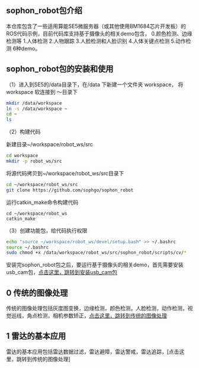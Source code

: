 ## sophon_robot包介绍
本仓库包含了一些适用算能SE5微服务器（或其他使用BM1684芯片开发板）的ROS代码示例，目前代码库支持基于摄像头的相关demo包含， 
0.颜色检测、边缘检测等 1.人体检测 2.人物跟踪 3.人脸检测和人脸识别 4.人体关键点检测 5.动作检测 6种demo。

## sophon_robot包的安装和使用

（1）进入到SE5的/data目录下，在/data 下新建一个文件夹 workspace， 将workspace 软连接到 ～目录下

```bash
mkdir /data/workspace
ln -s /data/workspace ~
cd ~
ls
```

（2）构建代码

新建目录~/workspace/robot_ws/src

```bash
cd workspace
mkdir -p robot_ws/src
```

将源代码拷贝到~/workspace/robot_ws/src目录下

```bash
cd ~/workspace/robot_ws/src
git clone https://github.com/sophgo/sophon_robot
```


运行catkin_make命令构建代码

```
cd ~/workspace/robot_ws
catkin_make
```

（3）创建功能包，给代码执行权限

```bash
echo "source ~/workspace/robot_ws/devel/setup.bash" >> ~/.bashrc
source ~/.bashrc
sudo chmod +x /data/workspace/robot_ws/src/sophon_robot/scripts/cv/*
```
安装完sophon_robot包之后，要运行基于摄像头的相关demo，首先需要安装usb_cam包，[点击这里，跳转到安装usb_cam包](https://github.com/sophgo/sophon_robot/tree/main/scripts/cv#readme)

## 0 传统的图像处理
传统的图像处理包括灰度图变换，边缘检测，颜色检测，人脸检测，动作检测，视觉巡线，角点检测，相机参数矫正，[点击这里，跳转到传统的图像处理](https://github.com/sophgo/sophon_robot/tree/main/scripts/cv/1_opencv_basic#readme)

## 1 雷达的基本应用
雷达的基本应用包括雷达数据过滤，雷达避障，雷达警戒，雷达追踪，[点击这里，跳转到传统的图像处理]
